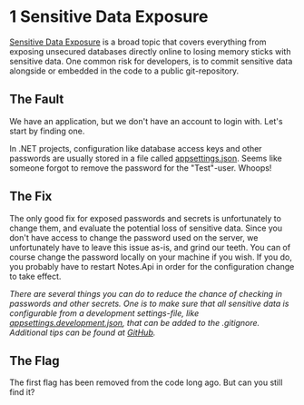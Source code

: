 1 Sensitive Data Exposure
=========================
[Sensitive Data Exposure](https://owasp.org/www-project-top-ten/OWASP_Top_Ten_2017/Top_10-2017_A3-Sensitive_Data_Exposure) is a broad topic that covers everything from exposing unsecured databases directly online to losing memory sticks with sensitive data. One common risk for developers, is to commit sensitive data alongside or embedded in the code to a public git-repository.

The Fault
---------
We have an application, but we don't have an account to login with. Let's start by finding one.

In .NET projects, configuration like database access keys and other passwords are usually stored in a file called [appsettings.json](../Notes.Api/appsettings.json). Seems like someone forgot to remove the password for the "Test"-user. Whoops!

The Fix
-------
The only good fix for exposed passwords and secrets is unfortunately to change them, and evaluate the potential loss of sensitive data. Since you don't have access to change the password used on the server, we unfortunately have to leave this issue as-is, and grind our teeth. You can of course change the password locally on your machine if you wish. If you do, you probably have to restart Notes.Api in order for the configuration change to take effect.

_There are several things you can do to reduce the chance of checking in passwords and other secrets. One is to make sure that all sensitive data is configurable from a development settings-file, like [appsettings.development.json](https://docs.microsoft.com/en-us/aspnet/core/fundamentals/configuration/?view=aspnetcore-3.1#default-configuration), that can be added to the .gitignore. Additional tips can be found at [GitHub](https://help.github.com/en/github/authenticating-to-github/removing-sensitive-data-from-a-repository#avoiding-accidental-commits-in-the-future)._

The Flag
--------
The first flag has been removed from the code long ago. But can you still find it?
